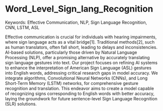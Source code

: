 # Word_Level_Sign_lang_Recognition
Keywords: Effective Communication, NLP, Sign Language Recognition, CNN, LSTM, ASL

Effective communication is crucial for individuals with hearing impairments, where sign language acts as a vital bridge[1]. Traditional methods[2], such as human translators, often fall short, leading to delays and inconsistencies. AI-based solutions, particularly those driven by Natural Language Processing (NLP), offer a promising alternative by accurately translating sign language gestures into text. Our project focuses on refining AI systems to enhance the interpretation of American Sign Language (ASL) gestures into English words, addressing critical research gaps in model accuracy. We integrate algorithms, Convolutional Neural Networks (CNNs), and Long Short-Term Memory (LSTM) networks, for comprehensive gesture recognition and translation. This endeavor aims to create a model capable of recognizing signs corresponding to English words with better accuracy, laying the groundwork for future sentence-level Sign Language Recognition (SLR) solutions. 

